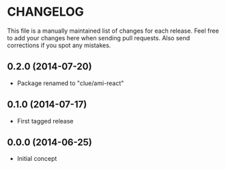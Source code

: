 # CHANGELOG

This file is a manually maintained list of changes for each release. Feel free
to add your changes here when sending pull requests. Also send corrections if
you spot any mistakes.

## 0.2.0 (2014-07-20)

* Package renamed to "clue/ami-react"

## 0.1.0 (2014-07-17)

* First tagged release

## 0.0.0 (2014-06-25)

* Initial concept
